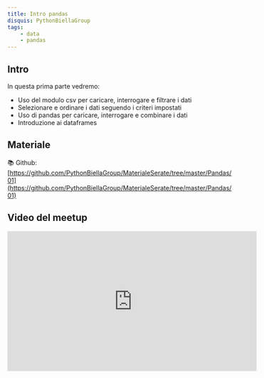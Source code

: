 ```yaml
---
title: Intro pandas
disquis: PythonBiellaGroup
tags:
    - data
    - pandas
---
```


## Intro

In questa prima parte vedremo:

* Uso del modulo csv per caricare, interrogare e filtrare i dati
* Selezionare e ordinare i dati seguendo i criteri impostati
* Uso di pandas per caricare, interrogare e combinare i dati
* Introduzione ai dataframes

## Materiale

📚 Github:
[https://github.com/PythonBiellaGroup/MaterialeSerate/tree/master/Pandas/01](https://github.com/PythonBiellaGroup/MaterialeSerate/tree/master/Pandas/01)

## Video del meetup

<iframe width="560" height="315" src="https://www.youtube.com/embed/OqvaZsYXAdk?si=GJmp4i5OetXxGTmV" title="YouTube video player" frameborder="0" allow="accelerometer; autoplay; clipboard-write; encrypted-media; gyroscope; picture-in-picture; web-share" allowfullscreen></iframe>